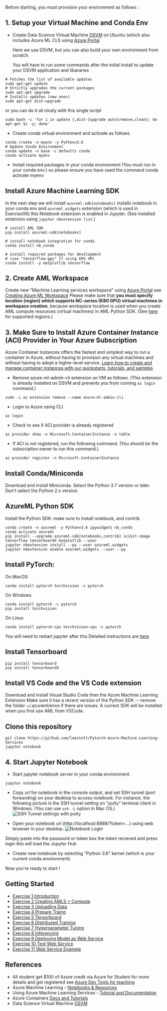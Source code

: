 Before starting, you must provision your environment as follows :

## 1. Setup your Virtual Machine and Conda Env

- Create Data Science Virtual Machine [DSVM](https://azure.microsoft.com/en-us/services/virtual-machines/data-science-virtual-machines/) on Ubuntu (which also includes Azure ML CLI) using [Azure Portal](https://portal.azure.com/)

  Here we use DSVM, but you can also build your own environment from scratch.

  You will have to run some commands after the initial install to update your DSVM application and libararies

```
# Fetches the list of available updates
sudo apt-get update
# Strictly upgrades the current packages
sudo apt-get upgrade
# Installs updates (new ones)
sudo apt-get dist-upgrade
```

or you can do it all nicely with this single script

```
sudo bash -c 'for i in update {,dist-}upgrade auto{remove,clean}; do apt-get $i -y; done'
```

- Create conda virtual environment and activate as follows.

```
conda create -n myenv -y Python=3.6
# Update Conda Environment 
conda update -n base -c defaults conda 
conda activate myenv
```

- Install required packages in your conda environment (You must run in your conda env.)
 so please ensure you have used the command conda activate myenv

## Install Azure Machine Learning SDK

In the next step we will install  ```azureml-sdk[notebooks]``` installs notebook in your conda env and ```azureml_widgets``` extension (which is used in Exercise06) this Notebook extension is enabled in Jupyter. (See installed extension using ```jupyter nbextension list```.)
```
# install AML SDK
pip install azureml-sdk[notebooks]

# install notebook integration for conda
conda install nb_conda

# install required packages for development
# (use "tensorflow-gpu" if using GPU VM)
conda install -y matplotlib tensorflow
```

## 2. Create AML Workspace

Create new "Machine Learning services workspace" using [Azure Portal](https://portal.azure.com/) see [Creating Azure ML Workspace](https://docs.microsoft.com/en-us/azure/machine-learning/studio/create-workspace)
Please make sure that **you must specify location (region) which supports NC-series (K80 GPU) virtual machines in workspace creation**, because workspace location is used when you create AML compute resources (virtual machines) in AML Python SDK. (See [here](https://azure.microsoft.com/en-us/global-infrastructure/services/?products=virtual-machines) for supported regions.)

## 3. Make Sure to Install Azure Container Instance (ACI) Provider in Your Azure Subscription

Azure Container Instances offers the fastest and simplest way to run a container in Azure, without having to provision any virtual machines and without having to adopt a higher-level service. [Learn how to create and manage container instances with our quickstarts, tutorials, and samples](https://docs.microsoft.com/en-us/azure/container-instances/)

- Remove azure-ml-admin-cli extension on VM as follows. (This extension is already installed on DSVM and prevents you from running ```az login``` command.)

```
sudo -i az extension remove --name azure-ml-admin-cli
```

- Login to Azure using CLI

```
az login
```

- Check to see if ACI provider is already registered

```
az provider show -n Microsoft.ContainerInstance -o table
```

- If ACI is not registered, run the following command. (You should be the subscription owner to run this command.)

```
az provider register -n Microsoft.ContainerInstance
```


## Install Conda/Miniconda

Download and install Miniconda. Select the Python 3.7 version or later. Don't select the Python 2.x version.

## AzureML Python SDK

Install the Python SDK: make sure to install notebook, and contrib
```
conda create -n azureml -y Python=3.6 ipywidgets nb_conda
conda activate azureml
pip install --upgrade azureml-sdk[notebooks,contrib] scikit-image tensorflow tensorboardX matplotlib --user 
jupyter nbextension install --py --user azureml.widgets
jupyter nbextension enable azureml.widgets --user --py
```

## Install PyTorch:

On MacOS:

```
conda install pytorch torchvision -c pytorch
```

On Windows

```
conda install pytorch -c pytorch
pip install torchvision
```

On Linux

```
conda install pytorch-cpu torchvision-cpu -c pytorch
```

You will need to restart jupyter after this Detailed instructions are [here](https://docs.microsoft.com/en-us/azure/machine-learning/service/quickstart-create-workspace-with-python)

## Install Tensorboard

```
pip install tensorboard
pip install tensorboardX

```

## Install VS Code and the VS Code extension

Download and install Visual Studio Code then the Azure Machine Learning Extension Make sure it has a recent version of the Python SDK -- remove the folder ~/.azureml/envs if there are issues. A current SDK will be installed when you first use AML from VSCode.

## Clone this repository

```
git clone https://github.com/leestott/Pytorch-Azure-Machine-Learning-Services
jupyter notebook
```

## 4. Start Jupyter Notebook

- Start jupyter notebook server in your conda environment.

```
jupyter notebook
```

- Copy url for notebook in the console output, and set SSH tunnel (port forwarding) on your desktop to access notebook.
  For instance, the following picture is the SSH tunnel setting on "putty" terminal client in Windows. (You can use ```ssh -L``` option in Mac OS.)
  ![SSH Tunnel settings with putty](/assets/images/putty.png)

- Open your notebook url (http://localhost:8888/?token=...) using web browser in your desktop.
![Notebook Login](/assets/images/Notebooks.png)

Simply paste into the password or token box the token recieved and press login this will load the Jupyter Hub

- Create new notebook by selecting "Python 3.6" kernel (which is your current conda environment).

Now you're ready to start !

## Getting Started

- [Exercise 1 Introduction](Exercise1.ipynb)
- [Exercise 2 Creating AMLS + Compute](Exercise2.ipynb)
- [Exercise 3 Uploading Data](Exercise3.ipynb)
- [Exercise 4 Prepare Traing](Exercise4.ipynb)
- [Exercise 5 Tensorboard](Exercise5.ipynb)
- [Exercise 6 Distributed Training](Exercise6.ipynb)
- [Exercise 7 Hyperparameter Tuning](Exercise7.ipynb)
- [Exercise 8 Inferencing](Exercise8.ipynb)
- [Exercise 9 Deploying Model as Web Service](Exercise9.ipynb)
- [Exercise 10 Test Web Service](Exercise10.ipynb)
- [Exercise 11 Web Service Example](Exercise11.ipynb)

## References

- All student get $100 of Azure credit via Azure for Student for more details and get registered see [Azure Dev Tools for teaching](https://azureforeducation.microsoft.com/en-US/Institutions)
- Azure Machine Learning – [Notebooks & Resources](https://github.com/Azure/MachineLearningNotebooks)
- Using Azure Machine Learning Services - [Tutorial and Documentation](https://docs.microsoft.com/en-us/azure/machine-learning/service/)
- Azure Containers [Docs and Tutorials](https://docs.microsoft.com/en-us/azure/container-instances/)
- Data Science Virtual Machine [DSVM](https://azure.microsoft.com/en-us/services/virtual-machines/data-science-virtual-machines/)
